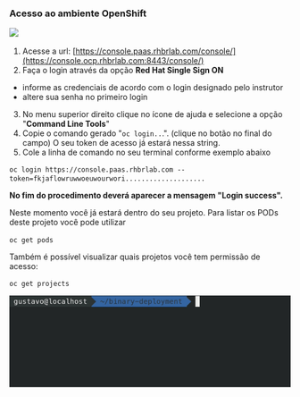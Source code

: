 ### Acesso ao ambiente OpenShift

![](https://storage.googleapis.com/workshop-openshift/oc-login.gif)

1. Acesse a url: [https://console.paas.rhbrlab.com/console/](https://console.ocp.rhbrlab.com:8443/console/)
2. Faça o login através da opção **Red Hat Single Sign ON**
  * informe as credenciais de acordo com o login designado pelo instrutor
  * altere sua senha no primeiro login 
3. No menu superior direito clique no ícone de ajuda e selecione a opção "**Command Line Tools**"
4. Copie o comando gerado "`oc login..`.". \(clique no botão no final do campo\) O seu token de acesso já estará nessa string.
5. Cole a linha de comando no seu terminal conforme exemplo abaixo

```
oc login https://console.paas.rhbrlab.com --token=fkjaflowruwwoeuwourwori....................
```

**No fim do procedimento deverá aparecer a mensagem "Login success".**

Neste momento você já estará dentro do seu projeto. Para listar os PODs deste projeto você pode utilizar

`oc get pods`

Também é possível visualizar quais projetos você tem permissão de acesso:

```
oc get projects
```

![](/assets/oc-get-projects.gif)

